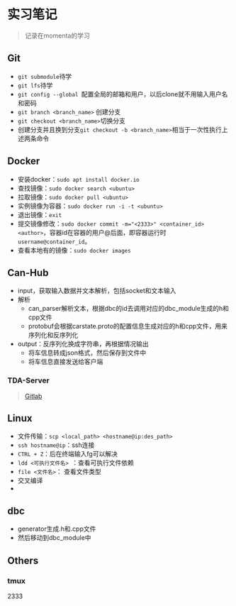 # 实习笔记

> 记录在momenta的学习

## Git

- `git submodule`待学
- `git lfs`待学
- `git config --global `配置全局的邮箱和用户，以后clone就不用输入用户名和密码
- `git branch <branch_name>`  创建分支
- `git checkout <branch_name>`切换分支
- 创建分支并且换到分支`git checkout -b <branch_name>`相当于一次性执行上述两条命令

## Docker
- 安装docker：`sudo apt install docker.io`
- 查找镜像：`sudo docker search <ubuntu>`
- 拉取镜像：`sudo docker pull <ubuntu>`
- 实例镜像为容器：`sudo docker run -i -t <ubuntu>`
- 退出镜像：`exit`
- 提交镜像修改：`sudo docker commit -m="<2333>" <container_id> <author>`，容器id在容器的用户@后面，即容器运行时`username@container_id`。
- 查看本地有的镜像：`sudo docker images`

## Can-Hub

- input，获取输入数据并文本解析，包括socket和文本输入
- 解析
  - can_parser解析文本，根据dbc的id去调用对应的dbc_module生成的h和cpp文件
  - protobuf会根据carstate.proto的配置信息生成对应的h和cpp文件，用来序列化和反序列化
- output：反序列化换成字符串，再根据情况输出
  - 将车信息转成json格式，然后保存到文件中
  - 将车信息直接发送给客户端

### TDA-Server

> [Gitlab](https://gitlab.momenta.works/1v1r/tda-server)

## Linux

- 文件传输：`scp <local_path> <hostname@ip:des_path>`
- `ssh hostname@ip`：ssh连接
- `CTRL + Z`：后在终端输入fg可以解决
- `ldd <可执行文件名> `：查看可执行文件依赖
- `file <文件名>`： 查看文件类型
- 交叉编译
- 

## dbc

- generator生成.h和.cpp文件
- 然后移动到dbc_module中


## Others

### tmux
2333

